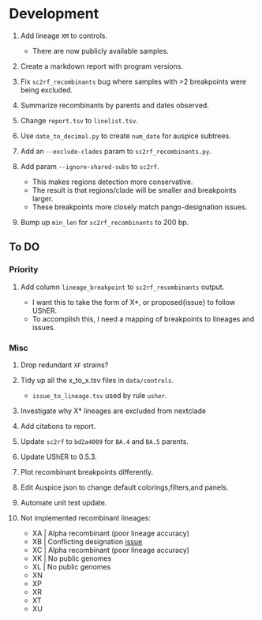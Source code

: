 # Development

1. Add lineage `XM` to controls.

    - There are now publicly available samples.

1. Create a markdown report with program versions.
1. Fix `sc2rf_recombinants` bug where samples with >2 breakpoints were being excluded.
1. Summarize recombinants by parents and dates observed.
1. Change `report.tsv` to `linelist.tsv`.
1. Use `date_to_decimal.py` to create `num_date` for auspice subtrees.
1. Add an `--exclude-clades` param to `sc2rf_recombinants.py`.
1. Add param `--ignore-shared-subs` to `sc2rf`.

    - This makes regions detection more conservative.
    - The result is that regions/clade will be smaller and breakpoints larger.
    - These breakpoints more closely match pango-designation issues.

1. Bump up `min_len` for `sc2rf_recombinants` to 200 bp.

## To DO

### Priority

1. Add column `lineage_breakpoint` to `sc2rf_recombinants` output.

    - I want this to take the form of X*, or proposed{issue} to follow UShER.
    - To accomplish this, I need a mapping of breakpoints to lineages and issues.

### Misc

1. Drop redundant `XF` strains?
1. Tidy up all the x_to_x.tsv files in `data/controls`.

    - `issue_to_lineage.tsv` used by rule `usher`.

1. Investigate why X* lineages are excluded from nextclade
1. Add citations to report.
1. Update `sc2rf` to `bd2a4009` for `BA.4` and `BA.5` parents.
1. Update UShER to 0.5.3.
1. Plot recombinant breakpoints differently.
1. Edit Auspice json to change default colorings,filters,and panels.
1. Automate unit test update.
1. Not implemented recombinant lineages:

    - XA | Alpha recombinant (poor lineage accuracy)
    - XB | Conflicting designation [issue](https://github.com/summercms/covid19-pango-designation/commit/26b7359e34a0b2f122215332b6495fea97ff3fe7)
    - XC | Alpha recombinant (poor lineage accuracy)
    - XK | No public genomes
    - XL | No public genomes
    - XN
    - XP
    - XR
    - XT  
    - XU

